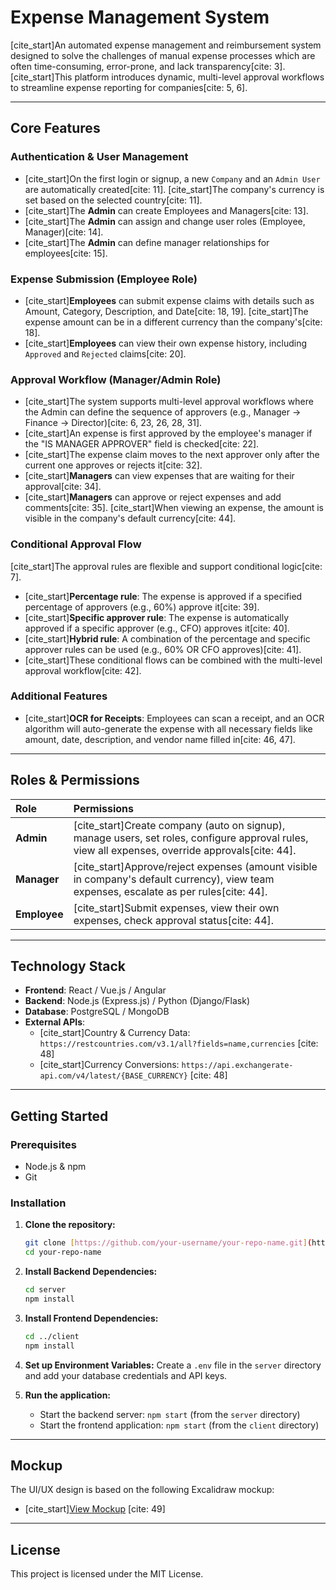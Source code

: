 # Expense Management System

[cite_start]An automated expense management and reimbursement system designed to solve the challenges of manual expense processes which are often time-consuming, error-prone, and lack transparency[cite: 3]. [cite_start]This platform introduces dynamic, multi-level approval workflows to streamline expense reporting for companies[cite: 5, 6].

---

## Core Features

### Authentication & User Management
* [cite_start]On the first login or signup, a new `Company` and an `Admin User` are automatically created[cite: 11]. [cite_start]The company's currency is set based on the selected country[cite: 11].
* [cite_start]The **Admin** can create Employees and Managers[cite: 13].
* [cite_start]The **Admin** can assign and change user roles (Employee, Manager)[cite: 14].
* [cite_start]The **Admin** can define manager relationships for employees[cite: 15].

### Expense Submission (Employee Role)
* [cite_start]**Employees** can submit expense claims with details such as Amount, Category, Description, and Date[cite: 18, 19]. [cite_start]The expense amount can be in a different currency than the company's[cite: 18].
* [cite_start]**Employees** can view their own expense history, including `Approved` and `Rejected` claims[cite: 20].

### Approval Workflow (Manager/Admin Role)
* [cite_start]The system supports multi-level approval workflows where the Admin can define the sequence of approvers (e.g., Manager -> Finance -> Director)[cite: 6, 23, 26, 28, 31].
* [cite_start]An expense is first approved by the employee's manager if the "IS MANAGER APPROVER" field is checked[cite: 22].
* [cite_start]The expense claim moves to the next approver only after the current one approves or rejects it[cite: 32].
* [cite_start]**Managers** can view expenses that are waiting for their approval[cite: 34].
* [cite_start]**Managers** can approve or reject expenses and add comments[cite: 35]. [cite_start]When viewing an expense, the amount is visible in the company's default currency[cite: 44].

### Conditional Approval Flow
[cite_start]The approval rules are flexible and support conditional logic[cite: 7].
* [cite_start]**Percentage rule**: The expense is approved if a specified percentage of approvers (e.g., 60%) approve it[cite: 39].
* [cite_start]**Specific approver rule**: The expense is automatically approved if a specific approver (e.g., CFO) approves it[cite: 40].
* [cite_start]**Hybrid rule**: A combination of the percentage and specific approver rules can be used (e.g., 60% OR CFO approves)[cite: 41].
* [cite_start]These conditional flows can be combined with the multi-level approval workflow[cite: 42].

### Additional Features
* [cite_start]**OCR for Receipts**: Employees can scan a receipt, and an OCR algorithm will auto-generate the expense with all necessary fields like amount, date, description, and vendor name filled in[cite: 46, 47].

---

## Roles & Permissions

| Role      | Permissions                                                                                                         |
| :-------- | :------------------------------------------------------------------------------------------------------------------ |
| **Admin** | [cite_start]Create company (auto on signup), manage users, set roles, configure approval rules, view all expenses, override approvals[cite: 44]. |
| **Manager** | [cite_start]Approve/reject expenses (amount visible in company's default currency), view team expenses, escalate as per rules[cite: 44]. |
| **Employee** | [cite_start]Submit expenses, view their own expenses, check approval status[cite: 44].                                              |

---

## Technology Stack

* **Frontend**: React / Vue.js / Angular
* **Backend**: Node.js (Express.js) / Python (Django/Flask)
* **Database**: PostgreSQL / MongoDB
* **External APIs**:
    * [cite_start]Country & Currency Data: `https://restcountries.com/v3.1/all?fields=name,currencies` [cite: 48]
    * [cite_start]Currency Conversions: `https://api.exchangerate-api.com/v4/latest/{BASE_CURRENCY}` [cite: 48]

---

## Getting Started

### Prerequisites

* Node.js & npm
* Git

### Installation

1.  **Clone the repository:**
    ```sh
    git clone [https://github.com/your-username/your-repo-name.git](https://github.com/your-username/your-repo-name.git)
    cd your-repo-name
    ```
2.  **Install Backend Dependencies:**
    ```sh
    cd server
    npm install
    ```
3.  **Install Frontend Dependencies:**
    ```sh
    cd ../client
    npm install
    ```
4.  **Set up Environment Variables:**
    Create a `.env` file in the `server` directory and add your database credentials and API keys.

5.  **Run the application:**
    * Start the backend server: `npm start` (from the `server` directory)
    * Start the frontend application: `npm start` (from the `client` directory)

---

## Mockup

The UI/UX design is based on the following Excalidraw mockup:
* [cite_start][View Mockup](https://link.excalidraw.com/l/65VNwvy7c4X/4WSLZDTrhkA) [cite: 49]

---

## License

This project is licensed under the MIT License.
